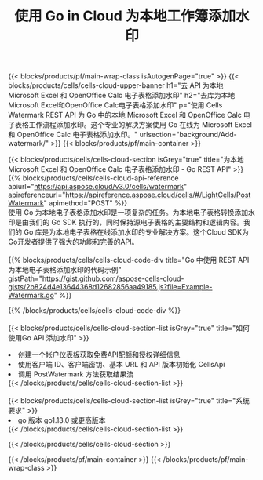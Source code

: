 ﻿---
title: 使用 Go in Cloud 为本地工作簿添加水印
description: 用于为 Microsoft Excel 和 OpenOffice Calc 添加水印的云 API 和 SDK。使用 Cells Cloud API SDK for Go 为本地电子表格添加水印。
---
{{< blocks/products/pf/main-wrap-class isAutogenPage="true" >}}
{{< blocks/products/cells/cells-cloud-upper-banner h1="去 API 为本地 Microsoft Excel 和 OpenOffice Calc 电子表格添加水印" h2="去库为本地Microsoft Excel和OpenOffice Calc电子表格添加水印" p="使用 Cells Watermark REST API 为 Go 中的本地 Microsoft Excel 和 OpenOffice Calc 电子表格工作流程添加水印。这个专业的解决方案使用 Go 在线为 Microsoft Excel 和 OpenOffice Calc 电子表格添加水印。" urlsection="background/Add-watermark/" >}}
{{< blocks/products/pf/main-container >}}

{{< blocks/products/cells/cells-cloud-section isGrey="true" title="为本地 Microsoft Excel 和 OpenOffice Calc 电子表格添加水印 - Go REST API" >}}
{{% blocks/products/cells/cells-cloud-api-reference apiurl="https://api.aspose.cloud/v3.0/cells/watermark" apireferenceurl="https://apireference.aspose.cloud/cells/#/LightCells/PostWatermark" apimethod="POST" %}}
<br/>
使用 Go 为本地电子表格添加水印是一项复杂的任务。为本地电子表格转换添加水印是由我们的 Go SDK 执行的，同时保持源电子表格的主要结构和逻辑内容。我们的 Go 库是为本地电子表格在线添加水印的专业解决方案。这个Cloud SDK为Go开发者提供了强大的功能和完善的API。
<br/>
<br/>
{{% blocks/products/cells/cells-cloud-code-div title="Go 中使用 REST API 为本地电子表格添加水印的代码示例" gistPath="https://gist.github.com/aspose-cells-cloud-gists/2b824d4e13644368d12682856aa49185.js?file=Example-Watermark.go" %}}
  
{{% /blocks/products/cells/cells-cloud-code-div %}}
<br/>
<br/>
{{< blocks/products/cells/cells-cloud-section-list isGrey="true" title="如何使用Go API 添加水印" >}}
<li>创建一个帐户<a href="https://dashboard.aspose.cloud/">仪表板</a>获取免费API配额和授权详细信息</li>
<li>使用客户端 ID、客户端密钥、基本 URL 和 API 版本初始化 CellsApi</li>
<li>调用 PostWatermark 方法获取结果流</li>
{{< /blocks/products/cells/cells-cloud-section-list >}}
<br/>
<br/>
{{< blocks/products/cells/cells-cloud-section-list isGrey="true" title="系统要求" >}}
<li>go 版本 go1.13.0 或更高版本</li>
{{< /blocks/products/cells/cells-cloud-section-list >}}

{{< /blocks/products/cells/cells-cloud-section >}}

{{< /blocks/products/pf/main-container >}}
{{< /blocks/products/pf/main-wrap-class >}}
